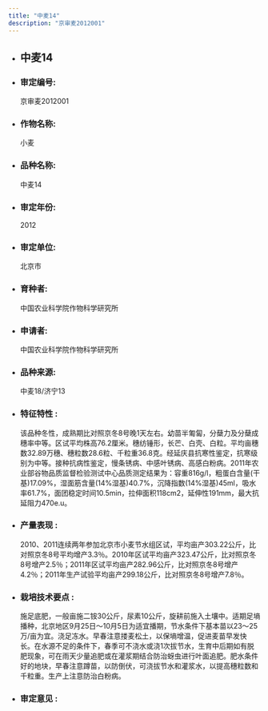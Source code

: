 ```yaml
---
title: "中麦14"
description: "京审麦2012001"
---
```

* ## 中麦14
* ###  审定编号:  
   京审麦2012001

*  ### 作物名称:  
   小麦

*   ###  品种名称: 
    中麦14

*   ### 审定年份: 
    2012

*   ### 审定单位:  
    北京市

*   ### 育种者:  
    中国农业科学院作物科学研究所

*   ### 申请者:  
    中国农业科学院作物科学研究所

*   ### 品种来源:  
    中麦18/济宁13

*   ### 特征特性 : 
    该品种冬性，成熟期比对照京冬8号晚1天左右。幼苗半匍匐，分蘖力及分蘖成穗率中等。区试平均株高76.2厘米。穗纺锤形，长芒、白壳、白粒。平均亩穗数32.89万穗、穗粒数28.6粒、千粒重36.8克。经延庆县抗寒性鉴定，抗寒级别为中等。接种抗病性鉴定，慢条锈病、中感叶锈病、高感白粉病。2011年农业部谷物品质监督检验测试中心品质测定结果为：容重816g/l，粗蛋白含量(干基)17.09%，湿面筋含量(14%湿基)40.7%，沉降指数(14%湿基)45ml，吸水率61.7%，面团稳定时间10.5min，拉伸面积118cm2，延伸性191mm，最大抗延阻力470e.u。

*   ### 产量表现 : 
    2010、2011连续两年参加北京市小麦节水组区试，平均亩产303.22公斤，比对照京冬8号平均增产3.3％。2010年区试平均亩产323.47公斤，比对照京冬8号增产2.5％；2011年区试平均亩产282.96公斤，比对照京冬8号增产4.2％；2011年生产试验平均亩产299.18公斤，比对照京冬8号增产7.8％。

*   ### 栽培技术要点 : 
    施足底肥，一般亩施二铵30公斤，尿素10公斤，旋耕前施入土壤中。适期足墒播种，北京地区9月25日～10月5日为适宜播期，节水条件下基本苗以23～25万/亩为宜。浇足冻水。早春注意搂麦松土，以保墒增温，促进麦苗早发快长。在水源不足的条件下，春季可不浇水或浇1次拔节水，生育中后期如有脱肥现象，可在雨天少量追肥或在灌浆期结合防治蚜虫进行叶面追肥。肥水条件好的地块，早春注意蹲苗，以防倒伏，可浇拔节水和灌浆水，以提高穗粒数和千粒重。生产上注意防治白粉病。

*   ### 审定意见 : 
    
